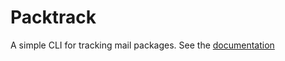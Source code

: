# Packtrack 
A simple CLI for tracking mail packages. See the [documentation](https://binnev.github.io/packtrack/latest/)